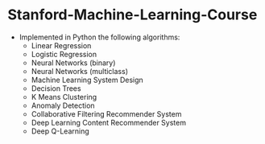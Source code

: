 # Stanford-Machine-Learning-Course

- Implemented in Python the following algorithms:
  - Linear Regression
  - Logistic Regression
  - Neural Networks (binary)
  - Neural Networks (multiclass)
  - Machine Learning System Design
  - Decision Trees
  - K Means Clustering
  - Anomaly Detection
  - Collaborative Filtering Recommender System
  - Deep Learning Content Recommender System
  - Deep Q-Learning  

